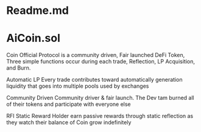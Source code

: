 # Readme.md

# AiCoin.sol

Coin Official
Protocol is a community driven, Fair launched DeFi Token, Three simple functions occur during each trade, Reflection, LP Acquisition, and Burn.

Automatic LP
Every trade contributes toward automatically generation liquidity that goes into multiple pools used by exchanges

Community Driven
Community driver & fair launch. The Dev tam burned all of their tokens and participate with everyone else

RFI Static Reward
Holder earn passive rewards through static reflection as they watch their balance of  Coin grow indefinitely
